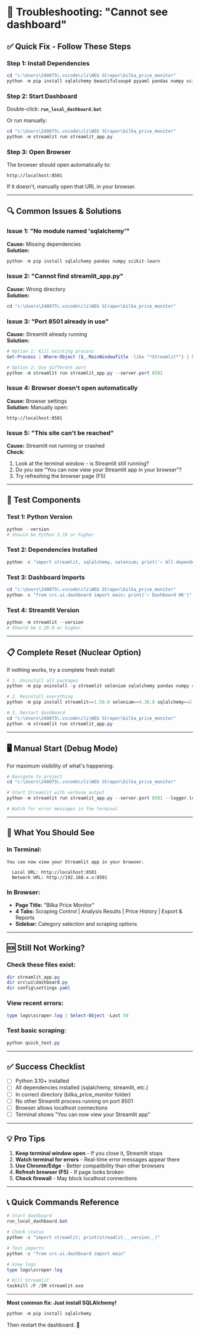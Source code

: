 # 🔧 Troubleshooting: "Cannot see dashboard"

## ✅ Quick Fix - Follow These Steps

### Step 1: Install Dependencies
```powershell
cd "c:\Users\248075\.vscode\cli\WEb SCraper\bilka_price_monitor"
python -m pip install sqlalchemy beautifulsoup4 pyyaml pandas numpy scikit-learn selenium streamlit webdriver-manager lxml
```

### Step 2: Start Dashboard
Double-click: **`run_local_dashboard.bat`**

Or run manually:
```powershell
cd "c:\Users\248075\.vscode\cli\WEb SCraper\bilka_price_monitor"
python -m streamlit run streamlit_app.py
```

### Step 3: Open Browser
The browser should open automatically to:
```
http://localhost:8501
```

If it doesn't, manually open that URL in your browser.

---

## 🔍 Common Issues & Solutions

### Issue 1: "No module named 'sqlalchemy'"
**Cause:** Missing dependencies  
**Solution:**
```powershell
python -m pip install sqlalchemy pandas numpy scikit-learn
```

### Issue 2: "Cannot find streamlit_app.py"
**Cause:** Wrong directory  
**Solution:**
```powershell
cd "c:\Users\248075\.vscode\cli\WEb SCraper\bilka_price_monitor"
```

### Issue 3: "Port 8501 already in use"
**Cause:** Streamlit already running  
**Solution:**
```powershell
# Option 1: Kill existing process
Get-Process | Where-Object {$_.MainWindowTitle -like "*Streamlit*"} | Stop-Process

# Option 2: Use different port
python -m streamlit run streamlit_app.py --server.port 8502
```

### Issue 4: Browser doesn't open automatically
**Cause:** Browser settings  
**Solution:** Manually open:
```
http://localhost:8501
```

### Issue 5: "This site can't be reached"
**Cause:** Streamlit not running or crashed  
**Check:**
1. Look at the terminal window - is Streamlit still running?
2. Do you see "You can now view your Streamlit app in your browser"?
3. Try refreshing the browser page (F5)

---

## 🧪 Test Components

### Test 1: Python Version
```powershell
python --version
# Should be Python 3.10 or higher
```

### Test 2: Dependencies Installed
```powershell
python -c "import streamlit, sqlalchemy, selenium; print('✓ All dependencies OK')"
```

### Test 3: Dashboard Imports
```powershell
cd "c:\Users\248075\.vscode\cli\WEb SCraper\bilka_price_monitor"
python -c "from src.ui.dashboard import main; print('✓ Dashboard OK')"
```

### Test 4: Streamlit Version
```powershell
python -m streamlit --version
# Should be 1.28.0 or higher
```

---

## 📋 Complete Reset (Nuclear Option)

If nothing works, try a complete fresh install:

```powershell
# 1. Uninstall all packages
python -m pip uninstall -y streamlit selenium sqlalchemy pandas numpy scikit-learn beautifulsoup4 pyyaml webdriver-manager

# 2. Reinstall everything
python -m pip install streamlit==1.50.0 selenium==4.36.0 sqlalchemy==2.0.43 beautifulsoup4 pyyaml pandas numpy scikit-learn webdriver-manager lxml

# 3. Restart dashboard
cd "c:\Users\248075\.vscode\cli\WEb SCraper\bilka_price_monitor"
python -m streamlit run streamlit_app.py
```

---

## 🖥️ Manual Start (Debug Mode)

For maximum visibility of what's happening:

```powershell
# Navigate to project
cd "c:\Users\248075\.vscode\cli\WEb SCraper\bilka_price_monitor"

# Start Streamlit with verbose output
python -m streamlit run streamlit_app.py --server.port 8501 --logger.level debug

# Watch for error messages in the terminal
```

---

## 📸 What You Should See

### In Terminal:
```
You can now view your Streamlit app in your browser.

  Local URL: http://localhost:8501
  Network URL: http://192.168.x.x:8501
```

### In Browser:
- **Page Title:** "Bilka Price Monitor"
- **4 Tabs:** Scraping Control | Analysis Results | Price History | Export & Reports
- **Sidebar:** Category selection and scraping options

---

## 🆘 Still Not Working?

### Check these files exist:
```powershell
dir streamlit_app.py
dir src\ui\dashboard.py
dir config\settings.yaml
```

### View recent errors:
```powershell
type logs\scraper.log | Select-Object -Last 50
```

### Test basic scraping:
```powershell
python quick_test.py
```

---

## ✅ Success Checklist

- [ ] Python 3.10+ installed
- [ ] All dependencies installed (sqlalchemy, streamlit, etc.)
- [ ] In correct directory (bilka_price_monitor folder)
- [ ] No other Streamlit process running on port 8501
- [ ] Browser allows localhost connections
- [ ] Terminal shows "You can now view your Streamlit app"

---

## 💡 Pro Tips

1. **Keep terminal window open** - If you close it, Streamlit stops
2. **Watch terminal for errors** - Real-time error messages appear there
3. **Use Chrome/Edge** - Better compatibility than other browsers
4. **Refresh browser (F5)** - If page looks broken
5. **Check firewall** - May block localhost connections

---

## 📞 Quick Commands Reference

```powershell
# Start dashboard
run_local_dashboard.bat

# Check status
python -c "import streamlit; print(streamlit.__version__)"

# Test imports
python -c "from src.ui.dashboard import main"

# View logs
type logs\scraper.log

# Kill Streamlit
taskkill /F /IM streamlit.exe
```

---

**Most common fix: Just install SQLAlchemy!**
```powershell
python -m pip install sqlalchemy
```

Then restart the dashboard. 🚀
